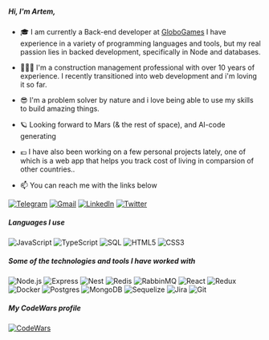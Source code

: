 
##### Hi, I'm Artem,

- 🎓 I am currently a Back-end developer at [GloboGames](https://www.globo.games/) I have experience in a variety of programming languages and tools, but my real passion lies in backed development, specifically in Node and databases.
- 👨🏼‍💻 I'm a construction management professional with over 10 years of experience. I recently transitioned into web development and i'm loving it so far.
- 😎 I'm a problem solver by nature and i love being able to use my skills to build amazing things.
- 🪐 Looking forward to Mars (& the rest of space), and AI-code generating 
- 💶 I have also been working on a few personal projects lately, one of which is a web app that helps you track cost of living in comparsion of other countries.. 

- :mailbox: You can reach me with the links below

[![Telegram](https://img.shields.io/badge/-TELEGRAM-2CA5E0?style=for-the-badge&logo=telegram&logoColor=white)](https://t.me/akv6020)
[![Gmail](https://img.shields.io/badge/-GMAIL-D14836?style=for-the-badge&logo=gmail&logoColor=white)](mailto:kashuta@gmail.com)
[![LinkedIn](https://img.shields.io/badge/-LINKEDIN-0077B5?style=for-the-badge&logo=linkedin&logoColor=white)](https://www.linkedin.com/in/artem-kashuta/)
[![Twitter](https://img.shields.io/badge/-TWITTER-0077B5?style=for-the-badge&logo=twitter&logoColor=white)](https://twitter.com/zzoich/)

##### Languages I use

![JavaScript](https://img.shields.io/badge/-JavaScript-000000?style=flat&logo=javascript)
![TypeScript](https://img.shields.io/badge/-TypeScript-000000?style=flat&logo=typescript)
![SQL](https://img.shields.io/badge/-SQL-000000?style=flat&logo=postgresql)
![HTML5](https://img.shields.io/badge/-HTML5-000000?style=flat&logo=html5)
![CSS3](https://img.shields.io/badge/-CSS3-000000?style=flat&logo=css3)

##### Some of the technologies and tools I have worked with

![Node.js](https://img.shields.io/badge/-Node.js-222222?style=flat&logo=node.js&logoColor=339933)
![Express](https://img.shields.io/badge/-Express-222222?style=flat&logo=express&logoColor=339933)
![Nest](https://img.shields.io/badge/-Nest-222222?style=flat&logo=nestjs&logoColor=339933)
![Redis](https://img.shields.io/badge/-Redis-222222?style=flat&logo=redis&logoColor=339933)
![RabbinMQ](https://img.shields.io/badge/-RabbitMQ-222222?style=flat&logo=rabbitmq&logoColor=339933)
![React](https://img.shields.io/badge/-React-222222?style=flat&logo=React&logoColor=61DAFB)
![Redux](https://img.shields.io/badge/-Redux-222222?style=flat&logo=Redux&logoColor=61DAFB)
![Docker](https://img.shields.io/badge/-Docker-222222?style=flat&logo=Docker&logoColor=61DAFB)
![Postgres](https://img.shields.io/badge/postgres-222222?style=flat&logo=postgresql&logoColor=white)
![MongoDB](https://img.shields.io/badge/mongoDB-222222?style=flat&logo=mongoDB&logoColor=white)
![Sequelize](https://img.shields.io/badge/-Sequelize-222222?style=flat&logo=Sequelize&logoColor=61DAFB)
![Jira](https://img.shields.io/badge/-Jira-222222?style=flat&logo=jira-software&logoColor=white&logoColor=0052CC)
![Git](https://img.shields.io/badge/-Git-222222?style=flat&logo=git&logoColor=white)

##### My CodeWars profile 
[![CodeWars](https://www.codewars.com/users/kashuta/badges/small?theme=light)](https://www.codewars.com/users/kashuta)
